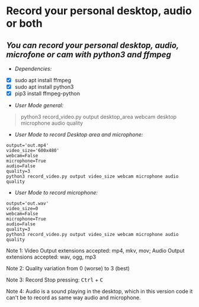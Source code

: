 # Record your personal desktop, audio or both
## *You can record your personal desktop, audio, microfone or cam with python3 and ffmpeg*


* *Dependencies:*
- [x] sudo apt install ffmpeg
- [x] sudo apt install python3
- [x] pip3 install ffmpeg-python

* *User Mode general:*
> python3 record_video.py output desktop_area webcam desktop microphone audio quality

* *User Mode to record Desktop area and microphone:*
```shell
output='out.mp4'    
video_size='600x480'
webcam=False
microphone=True
audio=False
quality=3       
python3 record_video.py output video_size webcam microphone audio quality
```

* *User Mode to record microphone:*
```shell
output='out.wav'   
video_size=0
webcam=False
microphone=True
audio=False
quality=3       
python3 record_video.py output video_size webcam microphone audio quality
```

Note 1: Video Output extensions accepted: mp4, mkv, mov; Audio Output extensions accepted: wav, ogg, mp3

Note 2: Quality variation from 0 (worse) to 3 (best)

Note 3: Record Stop pressing: <kbd>Ctrl</kbd> + <kbd>C</kbd> 

Note 4: Audio is a sound playing in the desktop, which in this version code it can't be to record as same way audio and microphone.
